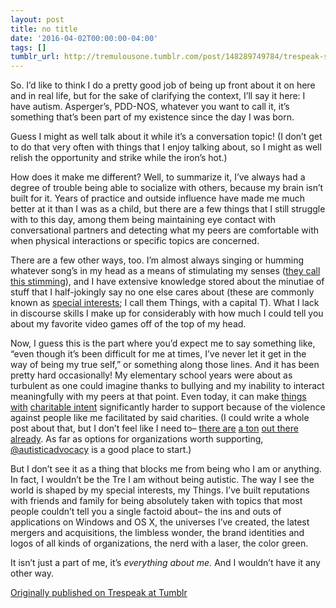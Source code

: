 ```yaml
---
layout: post
title: no title
date: '2016-04-02T00:00:00-04:00'
tags: []
tumblr_url: http://tremulousone.tumblr.com/post/148289749784/trespeak-so-id-like-to-think-i-do-a-pretty
---
```


So. I’d like to think I do a pretty good job of being up front about it on here and in real life, but for the sake of clarifying the context, I’ll say it here: I have autism. Asperger’s, PDD-NOS, whatever you want to call it, it’s something that’s been part of my existence since the day I was born.  

Guess I might as well talk about it while it’s a conversation topic! (I don’t get to do that very often with things that I enjoy talking about, so I might as well relish the opportunity and strike while the iron’s hot.)  

How does it make me different? Well, to summarize it, I’ve always had a degree of trouble being able to socialize with others, because my brain isn’t built for it. Years of practice and outside influence have made me much better at it than I was as a child, but there are a few things that I still struggle with to this day, among them being maintaining eye contact with conversational partners and detecting what my peers are comfortable with when physical interactions or specific topics are concerned.

There are a few other ways, too. I’m almost always singing or humming whatever song’s in my head as a means of stimulating my senses ([they call this stimming](https://en.wikipedia.org/wiki/Stimming)), and I have extensive knowledge stored about the minutiae of stuff that I half-jokingly say no one else cares about (these are commonly known as [special interests](http://autism.wikia.com/wiki/Special_Interests); I call them Things, with a capital T). What I lack in discourse skills I make up for considerably with how much I could tell you about my favorite video games off of the top of my head.

Now, I guess this is the part where you’d expect me to say something like, “even though it’s been difficult for me at times, I’ve never let it get in the way of being my true self,” or something along those lines. And it has been pretty hard occasionally! My elementary school years were about as turbulent as one could imagine thanks to bullying and my inability to interact meaningfully with my peers at that point. Even today, it can make [things with](http://www.polygon.com/2016/2/29/11134002/skylanders-releases-special-edition-toys-for-autism-awareness-month) [charitable intent](http://trespeak.xyz/post/127828038158/i-dont-think-id-ever-look-at-a-mustard-bottle) significantly harder to support because of the violence against people like me facilitated by said charities. (I could write a whole post about that, but I don’t feel like I need to– [there are](http://trespeak.xyz/post/100380839928) [a ton](http://fyeahautismspectrum.tumblr.com/post/7155461386) [out there already](https://thecaffeinatedautistic.wordpress.com/new-autism-speaks-masterpost-updated-62014/). As far as options for organizations worth supporting, [@autisticadvocacy](https://tmblr.co/mqGf5WA6IwFZiu1xileWKFA) is a good place to start.)

But I don’t see it as a thing that blocks me from being who I am or anything. In fact, I wouldn’t be the Tre I am without being autistic. The way I see the world is shaped by my special interests, my Things. I’ve built reputations with friends and family for being absolutely taken with topics that most people couldn’t tell you a single factoid about– the ins and outs of applications on Windows and OS X, the universes I’ve created, the latest mergers and acquisitions, the limbless wonder, the brand identities and logos of all kinds of organizations, the nerd with a laser, the color green.

It isn’t just a part of me, it’s _everything about me._ And I wouldn’t have it any other way.

[Originally published on Trespeak at Tumblr](http://trespeak.tumblr.com/post/142123405333)
